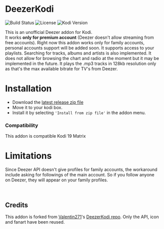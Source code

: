 # DeezerKodi

![Build Status](https://api.travis-ci.com/AVFLIX/plugin.audio.deezer.svg?branch=master)
![License](https://img.shields.io/badge/license-GPL--3.0--only-success.svg)
![Kodi Version](https://img.shields.io/badge/kodi-matrix%2B-success.svg)

This is an unofficial Deezer addon for Kodi.  
It works **only for premium account** (Deezer doesn't allow streaming from free accounts).
Right now this addon works only for family accounts, personal accounts support will be added soon.
It supports access to your playlists. Searching for tracks, albums and artists is also implemented.
It does not allow for browsing the chart and radio at the moment but it may be implemented in the future.
It plays the .mp3 tracks in 128kb resolution only as that's the max available bitrate for TV's from Deezer.


# Installation
* Download the [latest release zip file](https://github.com/lorkadiscovery/plugin.audio.deezer/archive/master.zip) 
* Move it to your kodi box.
* Install it by selecting `'Install from zip file'` in the addon menu.

### Compatibility
This addon is compatible Kodi 19 Matrix

# Limitations
Since Deezer API doesn't give profiles for family accounts, the workaround include asking for followings of the main account.
So if you follow anyone on Deezer, they will appear on your family profiles.

<br>

## Credits
This addon is forked from [Valentin271](https://github.com/Valentin271)'s [DeezerKodi repo](https://github.com/Valentin271/DeezerKodi).
Only the API, icon and fanart have been reused.
